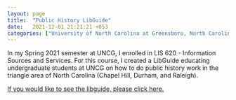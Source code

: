 ```yaml
---
layout: page
title:  "Public History LibGuide"
date:   2021-12-01 21:21:21 +053
categories: ["University of North Carolina at Greensboro, North Carolina"]
---
```


In my Spring 2021 semester at UNCG, I enrolled in LIS 620 -  Information Sources and Services. For this course, I created a LibGuide educating undergraduate students at UNCG on how to do public history work in the triangle area of North Carolina (Chapel Hill, Durham, and Raleigh).


[If you would like to see the libguide, please click here.](https://uncg-lis.libguides.com/trianglepublichistory/home)
